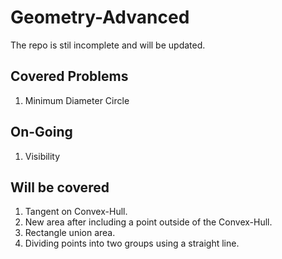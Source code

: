 # Geometry-Advanced

The repo is stil incomplete and will be updated.

## Covered Problems
1. Minimum Diameter Circle
   
## On-Going
1. Visibility

## Will be covered
1. Tangent on Convex-Hull.
2. New area after including a point outside of the Convex-Hull.
3. Rectangle union area.
4. Dividing points into two groups using a straight line.
